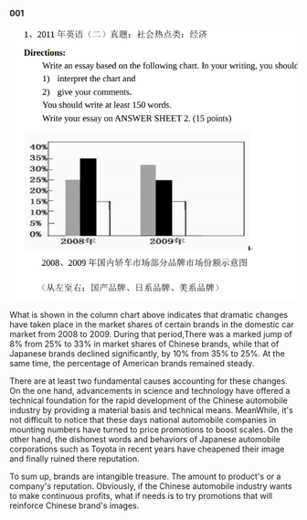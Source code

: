 **001**

![2011-write](assets/img/write-2011.png)

What is shown in the column chart above indicates that dramatic changes have taken place in the market shares of certain brands in the domestic car market from 2008 to 2009.
During that period,There was a marked jump of 8% from 25% to 33% in market shares of Chinese brands, while that of Japanese brands declined significantly, by 10% from 35% to 25%.
At the same time, the percentage of American brands remained steady.


There are at least two fundamental causes accounting for these changes.
On the one hand, advancements in science and technology have offered a technical foundation for the rapid development of the Chinese automobile industry by providing a material basis and technical means.
MeanWhile, it's not difficult to notice that these days national automobile companies in mounting numbers have turned to price promotions to boost scales. On the other hand, the dishonest words and behaviors of Japanese automobile corporations such as Toyota in recent years have cheapened their image and finally ruined there reputation.

To sum up, brands are intangible treasure.
The amount to product's or a company's reputation.
Obviously, if the Chinese automobile industry wants to make continuous profits, what if needs is to try promotions that will reinforce Chinese brand's images.